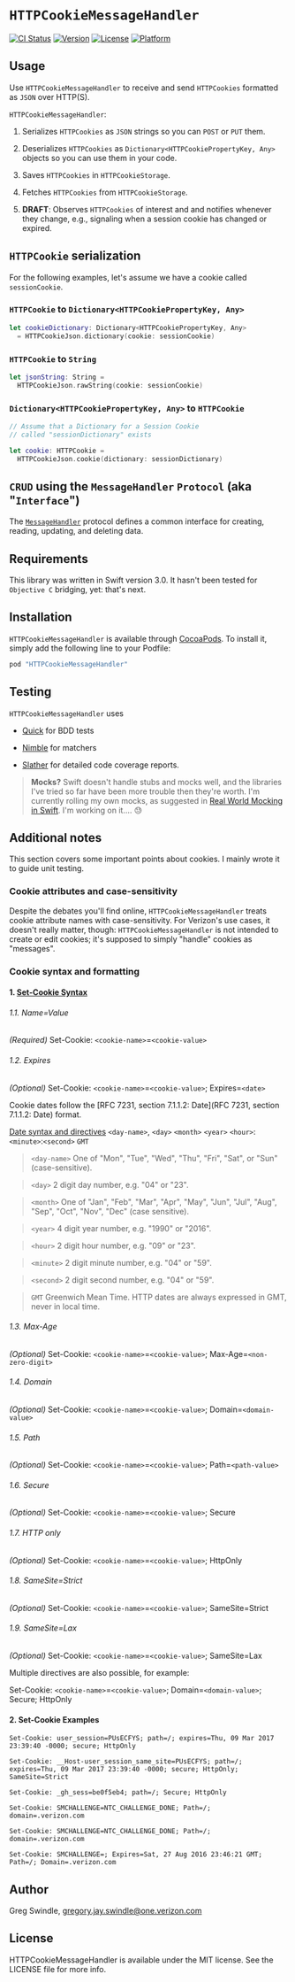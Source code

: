 # `HTTPCookieMessageHandler`

[![CI Status](http://img.shields.io/travis/gregswindle/HTTPCookieMessageHandler.svg?style=flat)](https://travis-ci.org/gregswindle/HTTPCookieMessageHandler)
[![Version](https://img.shields.io/cocoapods/v/HTTPCookieMessageHandler.svg?style=flat)](http://cocoapods.org/pods/HTTPCookieMessageHandler)
[![License](https://img.shields.io/cocoapods/l/HTTPCookieMessageHandler.svg?style=flat)](http://cocoapods.org/pods/HTTPCookieMessageHandler)
[![Platform](https://img.shields.io/cocoapods/p/HTTPCookieMessageHandler.svg?style=flat)](http://cocoapods.org/pods/HTTPCookieMessageHandler)

## Usage

Use `HTTPCookieMessageHandler` to receive and send `HTTPCookies` formatted as `JSON` over HTTP(S).

`HTTPCookieMessageHandler`:

1. Serializes `HTTPCookies` as `JSON` strings so you can `POST` or `PUT` them.

2. Deserializes `HTTPCookies` as `Dictionary<HTTPCookiePropertyKey, Any>` objects so you can use them in your code.

3. Saves `HTTPCookies` in `HTTPCookieStorage`.

4. Fetches `HTTPCookies` from `HTTPCookieStorage`.

5. **DRAFT**: Observes `HTTPCookies` of interest and and notifies whenever they change, e.g., signaling when a session cookie has changed or expired.

## `HTTPCookie` serialization

For the following examples, let's assume we have a cookie called `sessionCookie`.

### `HTTPCookie` to `Dictionary<HTTPCookiePropertyKey, Any>`

```swift
let cookieDictionary: Dictionary<HTTPCookiePropertyKey, Any>
  = HTTPCookieJson.dictionary(cookie: sessionCookie)
```
### `HTTPCookie` to `String`

```swift
let jsonString: String =
  HTTPCookieJson.rawString(cookie: sessionCookie)
```

### `Dictionary<HTTPCookiePropertyKey, Any>` to `HTTPCookie`

```swift
// Assume that a Dictionary for a Session Cookie
// called "sessionDictionary" exists

let cookie: HTTPCookie =
  HTTPCookieJson.cookie(dictionary: sessionDictionary)
```
## `CRUD` using the `MessageHandler` `Protocol` (aka "`Interface`")

The [`MessageHandler`](HTTPCookieMessageHandler/MessageHandler.swift) protocol defines a common interface for creating, reading, updating, and deleting data.

## Requirements

This library was written in Swift version 3.0. It hasn't been tested for `Objective C` bridging, yet: that's next.

## Installation

`HTTPCookieMessageHandler` is available through [CocoaPods](http://cocoapods.org). To install
it, simply add the following line to your Podfile:

```ruby
pod "HTTPCookieMessageHandler"
```

## Testing

`HTTPCookieMessageHandler` uses
* [Quick](https://github.com/Quick/Quick) for BDD tests

* [Nimble](https://github.com/Quick/Nimble) for matchers

* [Slather](https://github.com/SlatherOrg/slather) for detailed code coverage reports.

> **Mocks?** Swift doesn't handle stubs and mocks well, and the libraries I've tried so far have been more trouble then they're worth. I'm currently rolling my own mocks, as suggested in [Real World Mocking in Swift](https://realm.io/news/tryswift-veronica-ray-real-world-mocking-swift/). I'm working on it.... :sweat:

## Additional notes

This section covers some important points about cookies. I mainly wrote it to guide unit testing.

### Cookie attributes and case-sensitivity

Despite the debates you'll find online, `HTTPCookieMessageHandler` treats cookie attribute names with case-sensitivity. For Verizon's use cases, it doesn't really matter, though: `HTTPCookieMessageHandler` is not intended to create or edit cookies; it's supposed to simply "handle" cookies as "messages".

### Cookie syntax and formatting

#### 1. [Set-Cookie Syntax](https://developer.mozilla.org/en-US/docs/Web/HTTP/Headers/Set-Cookie)

###### 1.1. Name=Value

_(Required)_
Set-Cookie: `<cookie-name>`=`<cookie-value>`

###### 1.2. Expires

_(Optional)_
Set-Cookie: `<cookie-name>`=`<cookie-value>`; Expires=`<date>`

Cookie dates follow the [RFC 7231, section 7.1.1.2: Date](RFC 7231, section 7.1.1.2: Date) format.

[Date syntax and directives](https://developer.mozilla.org/en-US/docs/Web/HTTP/Headers/Date)
 `<day-name>`, `<day>` `<month>` `<year>` `<hour>`:`<minute>`:`<second>` `GMT`

> `<day-name>` One of "Mon", "Tue", "Wed", "Thu", "Fri", "Sat", or "Sun" (case-sensitive).

> `<day>` 2 digit day number, e.g. "04" or "23".

> `<month>` One of "Jan", "Feb", "Mar", "Apr", "May", "Jun", "Jul", "Aug", "Sep", "Oct", "Nov", "Dec" (case sensitive).

> `<year>` 4 digit year number, e.g. "1990" or "2016".

> `<hour>` 2 digit hour number, e.g. "09" or "23".

> `<minute>` 2 digit minute number, e.g. "04" or "59".

> `<second>` 2 digit second number, e.g. "04" or "59".

> `GMT` Greenwich Mean Time. HTTP dates are always expressed in GMT, never in local time.

###### 1.3. Max-Age

_(Optional)_
Set-Cookie: `<cookie-name>`=`<cookie-value>`; Max-Age=`<non-zero-digit>`

###### 1.4. Domain

_(Optional)_
Set-Cookie: `<cookie-name>`=`<cookie-value>`; Domain=`<domain-value>`

###### 1.5. Path

_(Optional)_
Set-Cookie: `<cookie-name>`=`<cookie-value>`; Path=`<path-value>`

###### 1.6. Secure

_(Optional)_
Set-Cookie: `<cookie-name>`=`<cookie-value>`; Secure

###### 1.7. HTTP only

_(Optional)_
Set-Cookie: `<cookie-name>`=`<cookie-value>`; HttpOnly

###### 1.8. SameSite=Strict

_(Optional)_
Set-Cookie: `<cookie-name>`=`<cookie-value>`; SameSite=Strict

###### 1.9. SameSite=Lax

_(Optional)_
Set-Cookie: `<cookie-name>`=`<cookie-value>`; SameSite=Lax

Multiple directives are also possible, for example:

Set-Cookie: `<cookie-name>`=`<cookie-value>`; Domain=`<domain-value>`; Secure; HttpOnly

#### 2. Set-Cookie Examples

```
Set-Cookie: user_session=PUsECFYS; path=/; expires=Thu, 09 Mar 2017 23:39:40 -0000; secure; HttpOnly

Set-Cookie: __Host-user_session_same_site=PUsECFYS; path=/; expires=Thu, 09 Mar 2017 23:39:40 -0000; secure; HttpOnly; SameSite=Strict

Set-Cookie: _gh_sess=be0f5eb4; path=/; Secure; HttpOnly

Set-Cookie: SMCHALLENGE=NTC_CHALLENGE_DONE; Path=/; domain=.verizon.com

Set-Cookie: SMCHALLENGE=NTC_CHALLENGE_DONE; Path=/; domain=.verizon.com

Set-Cookie: SMCHALLENGE=; Expires=Sat, 27 Aug 2016 23:46:21 GMT; Path=/; Domain=.verizon.com
```

## Author

Greg Swindle, gregory.jay.swindle@one.verizon.com

## License

HTTPCookieMessageHandler is available under the MIT license. See the LICENSE file for more info.
